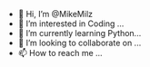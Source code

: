 - 👋 Hi, I’m @MikeMilz
- 👀 I’m interested in Coding ...
- 🌱 I’m currently learning Python...
- 💞️ I’m looking to collaborate on ...
- 📫 How to reach me ...

<!---
MikeMilz/MikeMilz is a ✨ special ✨ repository because its `README.md` (this file) appears on your GitHub profile.
You can click the Preview link to take a look at your changes.
--->
